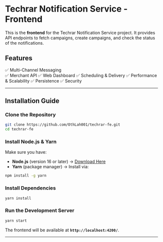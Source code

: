 # Techrar Notification Service - Frontend

This is the **frontend** for the Techrar Notification Service project. It provides API endpoints to fetch campaigns, create campaigns, and check the status of the notifications.

## Features

✅ Multi-Channel Messaging  
✅ Merchant API 
✅ Web Dashboard
✅ Scheduling & Delivery
✅ Performance & Scalability
✅ Persistence
✅ Security

---

## Installation Guide

### **Clone the Repository**

```bash
git clone https://github.com/OthLah001/techrar-fe.git
cd techrar-fe
```

### **Install Node.js & Yarn**

Make sure you have:

- **Node.js** (version 16 or later) → [Download Here](https://nodejs.org/)
- **Yarn** (package manager) → Install via:

```bash
npm install -g yarn
```

### **Install Dependencies**

```bash
yarn install
```

### **Run the Development Server**

```bash
yarn start
```

The frontend will be available at **`http://localhost:4200/`**.

---